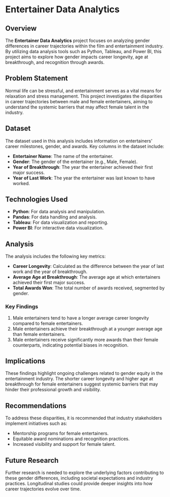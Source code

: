 # Entertainer Data Analytics

## Overview

The **Entertainer Data Analytics** project focuses on analyzing gender differences in career trajectories within the film and entertainment industry. By utilizing data analysis tools such as Python, Tableau, and Power BI, this project aims to explore how gender impacts career longevity, age at breakthrough, and recognition through awards.

## Problem Statement

Normal life can be stressful, and entertainment serves as a vital means for relaxation and stress management. This project investigates the disparities in career trajectories between male and female entertainers, aiming to understand the systemic barriers that may affect female talent in the industry.

## Dataset

The dataset used in this analysis includes information on entertainers' career milestones, gender, and awards. Key columns in the dataset include:
- **Entertainer Name**: The name of the entertainer.
- **Gender**: The gender of the entertainer (e.g., Male, Female).
- **Year of Breakthrough**: The year the entertainer achieved their first major success.
- **Year of Last Work**: The year the entertainer was last known to have worked.


## Technologies Used

- **Python**: For data analysis and manipulation.
- **Pandas**: For data handling and analysis.
- **Tableau**: For data visualization and reporting.
- **Power BI**: For interactive data visualization.

## Analysis

The analysis includes the following key metrics:
- **Career Longevity**: Calculated as the difference between the year of last work and the year of breakthrough.
- **Average Age at Breakthrough**: The average age at which entertainers achieved their first major success.
- **Total Awards Won**: The total number of awards received, segmented by gender.

### Key Findings

1. Male entertainers tend to have a longer average career longevity compared to female entertainers.
2. Male entertainers achieve their breakthrough at a younger average age than female entertainers.
3. Male entertainers receive significantly more awards than their female counterparts, indicating potential biases in recognition.

## Implications

These findings highlight ongoing challenges related to gender equity in the entertainment industry. The shorter career longevity and higher age at breakthrough for female entertainers suggest systemic barriers that may hinder their professional growth and visibility.

## Recommendations

To address these disparities, it is recommended that industry stakeholders implement initiatives such as:
- Mentorship programs for female entertainers.
- Equitable award nominations and recognition practices.
- Increased visibility and support for female talent.

## Future Research

Further research is needed to explore the underlying factors contributing to these gender differences, including societal expectations and industry practices. Longitudinal studies could provide deeper insights into how career trajectories evolve over time.

